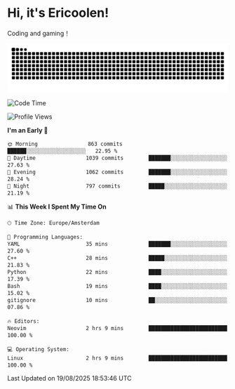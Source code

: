 # Hi, it's Ericoolen!
Coding and gaming！

<picture>
  <source media="(prefers-color-scheme: dark)" srcset="https://raw.githubusercontent.com/Eric-Song-Nop/Eric-Song-Nop/output/github-contribution-grid-snake-dark.svg">
  <source media="(prefers-color-scheme: light)" srcset="https://raw.githubusercontent.com/Eric-Song-Nop/Eric-Song-Nop/output/github-contribution-grid-snake.svg">
  <img alt="github contribution grid snake animation" src="https://raw.githubusercontent.com/Eric-Song-Nop/Eric-Song-Nop/output/github-contribution-grid-snake.svg">
</picture>

<!--START_SECTION:waka-->
![Code Time](http://img.shields.io/badge/Code%20Time-1%2C869%20hrs%2015%20mins-blue)

![Profile Views](http://img.shields.io/badge/Profile%20Views-0-blue)

**I'm an Early 🐤** 

```text
🌞 Morning                863 commits         ██████░░░░░░░░░░░░░░░░░░░   22.95 % 
🌆 Daytime                1039 commits        ███████░░░░░░░░░░░░░░░░░░   27.63 % 
🌃 Evening                1062 commits        ███████░░░░░░░░░░░░░░░░░░   28.24 % 
🌙 Night                  797 commits         █████░░░░░░░░░░░░░░░░░░░░   21.19 % 
```


📊 **This Week I Spent My Time On** 

```text
🕑︎ Time Zone: Europe/Amsterdam

💬 Programming Languages: 
YAML                     35 mins             ███████░░░░░░░░░░░░░░░░░░   27.60 % 
C++                      28 mins             █████░░░░░░░░░░░░░░░░░░░░   21.83 % 
Python                   22 mins             ████░░░░░░░░░░░░░░░░░░░░░   17.39 % 
Bash                     19 mins             ████░░░░░░░░░░░░░░░░░░░░░   15.02 % 
gitignore                10 mins             ██░░░░░░░░░░░░░░░░░░░░░░░   07.86 % 

🔥 Editors: 
Neovim                   2 hrs 9 mins        █████████████████████████   100.00 % 

💻 Operating System: 
Linux                    2 hrs 9 mins        █████████████████████████   100.00 % 
```


 Last Updated on 19/08/2025 18:53:46 UTC
<!--END_SECTION:waka-->
